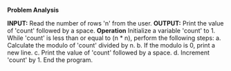 **Problem Analysis**

**INPUT:** Read the number of rows 'n' from the user.           **OUTPUT:** Print the value of 'count' followed by a space.
**Operation**
Initialize a variable 'count' to 1.
While 'count' is less than or equal to (n * n), perform the following steps:
a. Calculate the modulo of 'count' divided by n.
b. If the modulo is 0, print a new line.
c. Print the value of 'count' followed by a space.
d. Increment 'count' by 1.
End the program.
